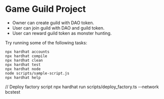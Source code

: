 # Game Guild Project

 - Owner can create guild with DAO token.
 - User can join guild with DAO and guild token.
 - User can reward guild token as monster hunting.


Try running some of the following tasks:

```shell
npx hardhat accounts
npx hardhat compile
npx hardhat clean
npx hardhat test
npx hardhat node
node scripts/sample-script.js
npx hardhat help
```

// Deploy factory script
npx hardhat run scripts/deploy_factory.ts --network bcstest
